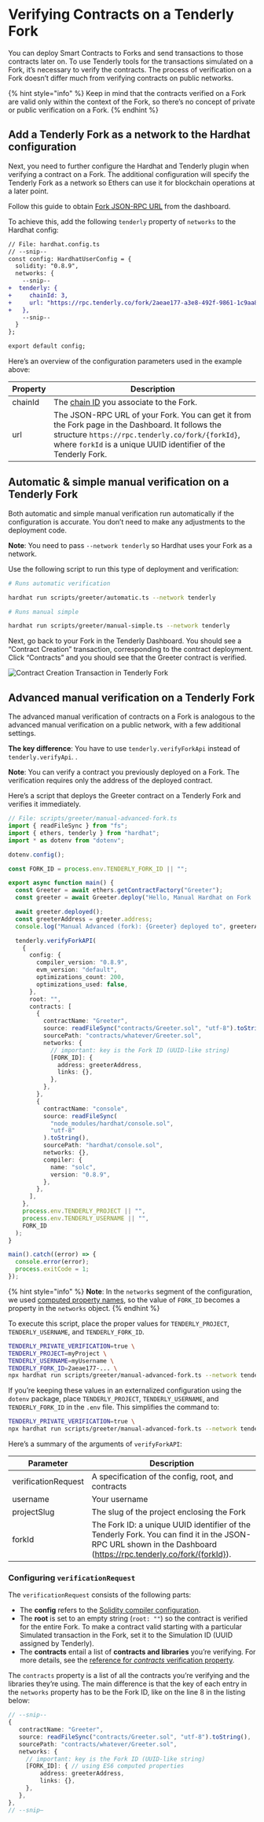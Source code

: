 # Verifying Contracts on a Tenderly Fork

You can deploy Smart Contracts to Forks and send transactions to those contracts later on. To use Tenderly tools for the transactions simulated on a Fork, it’s necessary to verify the contracts. The process of verification on a Fork doesn’t differ much from verifying contracts on public networks.

{% hint style="info" %}
Keep in mind that the contracts verified on a Fork are valid only within the context of the Fork, so there’s no concept of private or public verification on a Fork.
{% endhint %}

## Add a Tenderly Fork as a network to the Hardhat configuration

Next, you need to further configure the Hardhat and Tenderly plugin when verifying a contract on a Fork. The additional configuration will specify the Tenderly Fork as a network so Ethers can use it for blockchain operations at a later point.

Follow this guide to obtain [Fork JSON-RPC URL](https://docs.tenderly.co/simulations-and-forks/how-to-create-a-fork/how-to-get-a-fork-json-rpc-url-and-id) from the dashboard.

To achieve this, add the following `tenderly` property of `networks` to the Hardhat config:

```diff
// File: hardhat.config.ts
// --snip--
const config: HardhatUserConfig = {
  solidity: "0.8.9",
  networks: {
    --snip--
+  tenderly: {
+     chainId: 3,
+     url: "https://rpc.tenderly.co/fork/2aeae177-a3e8-492f-9861-1c9aa8856235",
+   },
    --snip--
  }
};

export default config;
```

Here’s an overview of the configuration parameters used in the example above:

| Property | Description                                                                                                                                                                                                           |
| -------- | --------------------------------------------------------------------------------------------------------------------------------------------------------------------------------------------------------------------- |
| chainId  | The [chain ID](https://consensys.net/docs/goquorum/en/latest/concepts/network-and-chain-id/) you associate to the Fork.                                                                                               |
| url      | The JSON-RPC URL of your Fork. You can get it from the Fork page in the Dashboard. It follows the structure `https://rpc.tenderly.co/fork/{forkId}`, where `forkId` is a unique UUID identifier of the Tenderly Fork. |

## Automatic & simple manual verification on a Tenderly Fork

Both automatic and simple manual verification run automatically if the configuration is accurate. You don’t need to make any adjustments to the deployment code.

**Note**: You need to pass `--network tenderly` so Hardhat uses your Fork as a network.

Use the following script to run this type of deployment and verification:

```bash
# Runs automatic verification

hardhat run scripts/greeter/automatic.ts --network tenderly

# Runs manual simple

hardhat run scripts/greeter/manual-simple.ts --network tenderly
```

Next, go back to your Fork in the Tenderly Dashboard. You should see a “Contract Creation” transaction, corresponding to the contract deployment. Click “Contracts” and you should see that the Greeter contract is verified.

![Contract Creation Transaction in Tenderly Fork](<../../../.gitbook/assets/fork transactions>)

## Advanced manual verification on a Tenderly Fork

The advanced manual verification of contracts on a Fork is analogous to the advanced manual verification on a public network, with a few additional settings.

**The key difference**: You have to use `tenderly.verifyForkApi` instead of `tenderly.verifyApi`. .

**Note**: You can verify a contract you previously deployed on a Fork. The verification requires only the address of the deployed contract.

Here’s a script that deploys the Greeter contract on a Tenderly Fork and verifies it immediately.

```typescript
// File: scripts/greeter/manual-advanced-fork.ts
import { readFileSync } from "fs";
import { ethers, tenderly } from "hardhat";
import * as dotenv from "dotenv";

dotenv.config();

const FORK_ID = process.env.TENDERLY_FORK_ID || "";

export async function main() {
  const Greeter = await ethers.getContractFactory("Greeter");
  const greeter = await Greeter.deploy("Hello, Manual Hardhat on Fork !");

  await greeter.deployed();
  const greeterAddress = greeter.address;
  console.log("Manual Advanced (fork): {Greeter} deployed to", greeterAddress);

  tenderly.verifyForkAPI(
    {
      config: {
        compiler_version: "0.8.9",
        evm_version: "default",
        optimizations_count: 200,
        optimizations_used: false,
      },
      root: "",
      contracts: [
        {
          contractName: "Greeter",
          source: readFileSync("contracts/Greeter.sol", "utf-8").toString(),
          sourcePath: "contracts/whatever/Greeter.sol",
          networks: {
            // important: key is the Fork ID (UUID-like string)
            [FORK_ID]: {
              address: greeterAddress,
              links: {},
            },
          },
        },
        {
          contractName: "console",
          source: readFileSync(
            "node_modules/hardhat/console.sol",
            "utf-8"
          ).toString(),
          sourcePath: "hardhat/console.sol",
          networks: {},
          compiler: {
            name: "solc",
            version: "0.8.9",
          },
        },
      ],
    },
    process.env.TENDERLY_PROJECT || "",
    process.env.TENDERLY_USERNAME || "",
    FORK_ID
  );
}

main().catch((error) => {
  console.error(error);
  process.exitCode = 1;
});
```

{% hint style="info" %}
**Note**: In the `networks` segment of the configuration, we used [computed property names](https://developer.mozilla.org/en-US/docs/Web/JavaScript/Reference/Operators/Object\_initializer#computed\_property\_names), so the value of `FORK_ID` becomes a property in the `networks` object.
{% endhint %}

To execute this script, place the proper values for `TENDERLY_PROJECT`, `TENDERLY_USERNAME`, and `TENDERLY_FORK_ID`.

```bash
TENDERLY_PRIVATE_VERIFICATION=true \
TENDERLY_PROJECT=myProject \
TENDERLY_USERNAME=myUsername \
TENDERLY_FORK_ID=2aeae177-... \
npx hardhat run scripts/greeter/manual-advanced-fork.ts --network tenderly
```

If you’re keeping these values in an externalized configuration using the `dotenv` package, place `TENDERLY_PROJECT`, `TENDERLY_USERNAME`, and `TENDERLY_FORK_ID` in the `.env` file. This simplifies the command to:

```bash
TENDERLY_PRIVATE_VERIFICATION=true \
npx hardhat run scripts/greeter/manual-advanced-fork.ts --network tenderly
```

Here’s a summary of the arguments of `verifyForkAPI`:

| Parameter           | Description                                                                                                                                                     |
| ------------------- | --------------------------------------------------------------------------------------------------------------------------------------------------------------- |
| verificationRequest | A specification of the config, root, and contracts                                                                                                              |
| username            | Your username                                                                                                                                                   |
| projectSlug         | The slug of the project enclosing the Fork                                                                                                                      |
| forkId              | The Fork ID: a unique UUID identifier of the Tenderly Fork. You can find it in the JSON-RPC URL shown in the Dashboard (https://rpc.tenderly.co/fork/{forkId}). |

### Configuring `verificationRequest`

The `verificationRequest` consists of the following parts:

* The **config** refers to the [Solidity compiler configuration](https://docs.tenderly.co/monitoring/contract-verification/verifying-contracts-using-the-tenderly-hardhat-plugin/manual-contract-verification#the-solidity-compiler-config).
* The **root** is set to an empty string (`root: ""`) so the contract is verified for the entire Fork. To make a contract valid starting with a particular Simulated transaction in the Fork, set it to the Simulation ID (UUID assigned by Tenderly).
* The **contracts** entail a list of **contracts and libraries** you’re verifying. For more details, see the [reference for _contracts_ verification property](https://docs.tenderly.co/monitoring/contract-verification/verifying-contracts-using-the-tenderly-hardhat-plugin/manual-contract-verification#the-list-of-contracts).

The `contracts` property is a list of all the contracts you’re verifying and the libraries they’re using. The main difference is that the key of each entry in the `networks` property has to be the Fork ID, like on the line 8 in the listing below:

```typescript
// --snip--
{
   contractName: "Greeter",
   source: readFileSync("contracts/Greeter.sol", "utf-8").toString(),
   sourcePath: "contracts/whatever/Greeter.sol",
   networks: {
     // important: key is the Fork ID (UUID-like string)
     [FORK_ID]: { // using ES6 computed properties
         address: greeterAddress,
         links: {},
     },
   },
},
// --snip–
```

